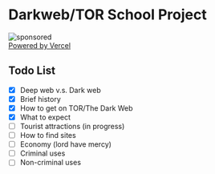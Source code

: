 # Darkweb/TOR School Project

![sponsored](https://pride-badges.pony.workers.dev/static/v1?label=sponsored%20by%20the%20gay%20agenda&stripeWidth=6&stripeColors=E40303,FF8C00,FFED00,008026,24408E,732982)  
[Powered by Vercel](https://darkweb-project.vercel.app/)

## Todo List
- [x] Deep web v.s. Dark web
- [x] Brief history
- [x] How to get on TOR/The Dark Web
- [x] What to expect
- [ ] Tourist attractions (in progress)
- [ ] How to find sites 
- [ ] Economy (lord have mercy)
- [ ] Criminal uses
- [ ] Non-criminal uses